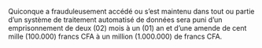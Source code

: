 Quiconque a frauduleusement accédé ou s’est maintenu dans tout ou partie d’un système de traitement automatisé de données sera puni d’un emprisonnement de deux (02) mois à un (01) an et d’une amende de cent mille (100.000) francs CFA à un million (1.000.000) de francs CFA.